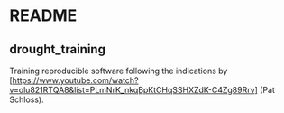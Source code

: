# README
## drought_training

Training reproducible software following the indications by [https://www.youtube.com/watch?v=olu821RTQA8&list=PLmNrK_nkqBpKtCHqSSHXZdK-C4Zg89Rrv] (Pat Schloss).